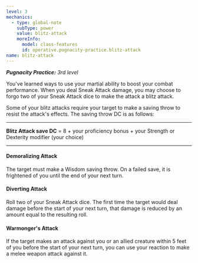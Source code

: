 ```yaml
---
level: 3
mechanics:
  - type: global-note
    subType: power
    value: blitz-attack
    moreInfo:
      model: class-features
      id: operative.pugnacity-practice.blitz-attack
name: blitz-attack
---
```

_**Pugnacity Practice:** 3rd level_
You've learned ways to use your martial ability to boost your combat performance. When you deal Sneak Attack damage, you may choose to forgo two of your Sneak Attack dice to make the attack a blitz attack.
Some of your blitz attacks require your target to make a saving throw to resist the attack's effects. The saving throw DC is as follows:
___
**Blitz Attack save DC** = 8 + your proficiency bonus + your Strength or Dexterity modifier (your choice)
___
#### Demoralizing Attack
The target must make a Wisdom saving throw. On a failed save, it is frightened of you until the end of your next turn.
#### Diverting Attack
Roll two of your Sneak Attack dice. The first time the target would deal damage before the start of your next turn, that damage is reduced by an amount equal to the resulting roll.
#### Warmonger's Attack
If the target makes an attack against you or an allied creature within 5 feet of you before the start of your next turn, you can use your reaction to make a melee weapon attack against it.